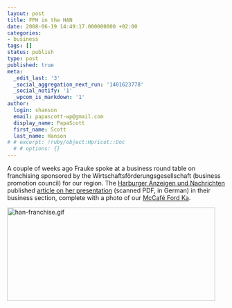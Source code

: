 ```yaml
---
layout: post
title: FPH in the HAN
date: 2008-06-19 14:49:17.000000000 +02:00
categories:
- business
tags: []
status: publish
type: post
published: true
meta:
  _edit_last: '3'
  _social_aggregation_next_run: '1401623778'
  _social_notify: '1'
  _wpcom_is_markdown: '1'
author:
  login: shanson
  email: papascott-wp@gmail.com
  display_name: PapaScott
  first_name: Scott
  last_name: Hanson
# # excerpt: !ruby/object:Hpricot::Doc
  # # options: {}
---
```

<p>A couple of weeks ago Frauke spoke at a business round table on franchising sponsored by the Wirtschaftsf&ouml;rderungsgesellschaft (business promotion council) for our region. The <a href="http://www.han-online.de/">Harburger Anzeigen und Nachrichten</a> published <a href="http://www.papascott.de/wordpress/wp-content/uploads/2008/06/han-franchise.pdf" title="han-franchise.pdf">article on her presentation</a> (scanned PDF, in German) in their business section, complete with a photo of our <a href="http://www.papascott.de/archives/2007/12/14/flying-saucer/">McCaf&eacute; Ford Ka</a>.</p>
<p><a href="http://www.papascott.de/wordpress/wp-content/uploads/2008/06/han-franchise.pdf" title="han-franchise.pdf"><img src="http://www.papascott.de/wordpress/wp-content/uploads/2008/06/han-franchise.gif" alt="han-franchise.gif" border="0" width="480" height="216" /></a></p>
